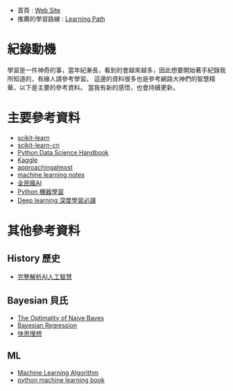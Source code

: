 
- 首頁 : [Web Site](https://tobytoy.github.io/OpenResource/)
- 推薦的學習路線 : [Learning Path](https://tobytoy.github.io/OpenResource/machine-learning(scikit-learn)/jupyter/learning_paths)

# 紀錄動機

學習是一件神奇的事，當年紀漸長，看到的會越來越多，因此想要開始著手紀錄我所知道的，有緣人請參考學習。
這邊的資料很多也是參考網路大神們的智慧精華，以下是主要的參考資料。
當我有新的感悟，也會持續更新。

# 主要參考資料

- [scikit-learn](https://scikit-learn.org/stable/index.html)
- [scikit-learn-cn](https://scikit-learn.org.cn/)
- [Python Data Science Handbook](https://colab.research.google.com/github/jakevdp/PythonDataScienceHandbook/blob/master/notebooks/Index.ipynb)
- [Kaggle](https://www.kaggle.com/learn)
- [approachingalmost](https://github.com/abhishekkrthakur/approachingalmost)
- [machine learning notes](https://github.com/roboticcam/machine-learning-notes)
- [全民瘋AI](https://ithelp.ithome.com.tw/users/20107247/ironman/4723)
- [Python 機器學習](https://www.books.com.tw/products/0010797010)
- [Deep learning 深度學習必讀](https://www.flag.com.tw/books/product/F9379)

# 其他參考資料

## History 歷史

- [完整解析AI人工智慧](https://dahetalk.com/2018/04/08/%E5%AE%8C%E6%95%B4%E8%A7%A3%E6%9E%90ai%E4%BA%BA%E5%B7%A5%E6%99%BA%E6%85%A7%EF%BC%9A3%E5%A4%A7%E6%B5%AA%E6%BD%AE%EF%BC%8B3%E5%A4%A7%E6%8A%80%E8%A1%93%EF%BC%8B3%E5%A4%A7%E6%87%89%E7%94%A8%EF%BD%9C/)

## Bayesian 貝氏

- [The Optimality of Naive Bayes](https://www.cs.unb.ca/~hzhang/publications/FLAIRS04ZhangH.pdf)
- [Bayesian Regression](https://www.jiqizhixin.com/articles/2018-04-25-3)
- [快思慢想](https://zh.m.wikipedia.org/zh-tw/%E5%BF%AB%E6%80%9D%E6%85%A2%E6%83%B3)

## ML

- [Machine Learning Algorithm](https://github.com/tomohiroliu22/Machine-Learning-Algorithm)
- [python machine learning book](https://github.com/rasbt/python-machine-learning-book-3rd-edition)
